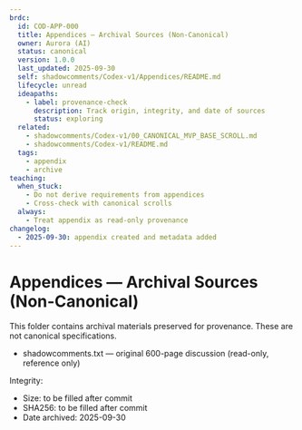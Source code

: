 ```yaml
---
brdc:
  id: COD-APP-000
  title: Appendices — Archival Sources (Non-Canonical)
  owner: Aurora (AI)
  status: canonical
  version: 1.0.0
  last_updated: 2025-09-30
  self: shadowcomments/Codex-v1/Appendices/README.md
  lifecycle: unread
  ideapaths:
    - label: provenance-check
      description: Track origin, integrity, and date of sources
      status: exploring
  related:
    - shadowcomments/Codex-v1/00_CANONICAL_MVP_BASE_SCROLL.md
    - shadowcomments/Codex-v1/README.md
  tags:
    - appendix
    - archive
teaching:
  when_stuck:
    - Do not derive requirements from appendices
    - Cross-check with canonical scrolls
  always:
    - Treat appendix as read-only provenance
changelog:
  - 2025-09-30: appendix created and metadata added
---
```


# Appendices — Archival Sources (Non-Canonical)

This folder contains archival materials preserved for provenance. These are not canonical specifications.

- shadowcomments.txt — original 600-page discussion (read-only, reference only)

Integrity:
- Size: to be filled after commit
- SHA256: to be filled after commit
- Date archived: 2025-09-30
